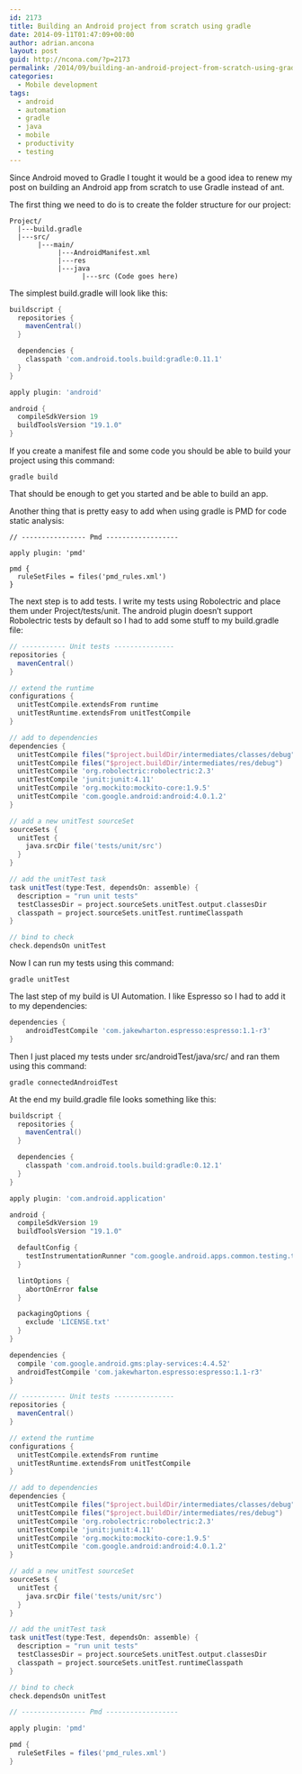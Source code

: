 ```yaml
---
id: 2173
title: Building an Android project from scratch using gradle
date: 2014-09-11T01:47:09+00:00
author: adrian.ancona
layout: post
guid: http://ncona.com/?p=2173
permalink: /2014/09/building-an-android-project-from-scratch-using-gradle/
categories:
  - Mobile development
tags:
  - android
  - automation
  - gradle
  - java
  - mobile
  - productivity
  - testing
---
```

Since Android moved to Gradle I tought it would be a good idea to renew my post on building an Android app from scratch to use Gradle instead of ant.

The first thing we need to do is to create the folder structure for our project:

```
Project/
  |---build.gradle
  |---src/
       |---main/
            |---AndroidManifest.xml
            |---res
            |---java
                  |---src (Code goes here)
```

<!--more-->

The simplest build.gradle will look like this:

```groovy
buildscript {
  repositories {
    mavenCentral()
  }

  dependencies {
    classpath 'com.android.tools.build:gradle:0.11.1'
  }
}

apply plugin: 'android'

android {
  compileSdkVersion 19
  buildToolsVersion "19.1.0"
}
```

If you create a manifest file and some code you should be able to build your project using this command:

```
gradle build
```

That should be enough to get you started and be able to build an app.

Another thing that is pretty easy to add when using gradle is PMD for code static analysis:

```
// ---------------- Pmd ------------------

apply plugin: 'pmd'

pmd {
  ruleSetFiles = files('pmd_rules.xml')
}
```

The next step is to add tests. I write my tests using Robolectric and place them under Project/tests/unit. The android plugin doesn&#8217;t support Robolectric tests by default so I had to add some stuff to my build.gradle file:

```groovy
// ----------- Unit tests ---------------
repositories {
  mavenCentral()
}

// extend the runtime
configurations {
  unitTestCompile.extendsFrom runtime
  unitTestRuntime.extendsFrom unitTestCompile
}

// add to dependencies
dependencies {
  unitTestCompile files("$project.buildDir/intermediates/classes/debug")
  unitTestCompile files("$project.buildDir/intermediates/res/debug")
  unitTestCompile 'org.robolectric:robolectric:2.3'
  unitTestCompile 'junit:junit:4.11'
  unitTestCompile 'org.mockito:mockito-core:1.9.5'
  unitTestCompile 'com.google.android:android:4.0.1.2'
}

// add a new unitTest sourceSet
sourceSets {
  unitTest {
    java.srcDir file('tests/unit/src')
  }
}

// add the unitTest task
task unitTest(type:Test, dependsOn: assemble) {
  description = "run unit tests"
  testClassesDir = project.sourceSets.unitTest.output.classesDir
  classpath = project.sourceSets.unitTest.runtimeClasspath
}

// bind to check
check.dependsOn unitTest
```

Now I can run my tests using this command:

```
gradle unitTest
```

The last step of my build is UI Automation. I like Espresso so I had to add it to my dependencies:

```groovy
dependencies {
    androidTestCompile 'com.jakewharton.espresso:espresso:1.1-r3'
}
```

Then I just placed my tests under src/androidTest/java/src/ and ran them using this command:

```
gradle connectedAndroidTest
```

At the end my build.gradle file looks something like this:

```groovy
buildscript {
  repositories {
    mavenCentral()
  }

  dependencies {
    classpath 'com.android.tools.build:gradle:0.12.1'
  }
}

apply plugin: 'com.android.application'

android {
  compileSdkVersion 19
  buildToolsVersion "19.1.0"

  defaultConfig {
    testInstrumentationRunner "com.google.android.apps.common.testing.testrunner.GoogleInstrumentationTestRunner"
  }

  lintOptions {
    abortOnError false
  }

  packagingOptions {
    exclude 'LICENSE.txt'
  }
}

dependencies {
  compile 'com.google.android.gms:play-services:4.4.52'
  androidTestCompile 'com.jakewharton.espresso:espresso:1.1-r3'
}

// ----------- Unit tests ---------------
repositories {
  mavenCentral()
}

// extend the runtime
configurations {
  unitTestCompile.extendsFrom runtime
  unitTestRuntime.extendsFrom unitTestCompile
}

// add to dependencies
dependencies {
  unitTestCompile files("$project.buildDir/intermediates/classes/debug")
  unitTestCompile files("$project.buildDir/intermediates/res/debug")
  unitTestCompile 'org.robolectric:robolectric:2.3'
  unitTestCompile 'junit:junit:4.11'
  unitTestCompile 'org.mockito:mockito-core:1.9.5'
  unitTestCompile 'com.google.android:android:4.0.1.2'
}

// add a new unitTest sourceSet
sourceSets {
  unitTest {
    java.srcDir file('tests/unit/src')
  }
}

// add the unitTest task
task unitTest(type:Test, dependsOn: assemble) {
  description = "run unit tests"
  testClassesDir = project.sourceSets.unitTest.output.classesDir
  classpath = project.sourceSets.unitTest.runtimeClasspath
}

// bind to check
check.dependsOn unitTest

// ---------------- Pmd ------------------

apply plugin: 'pmd'

pmd {
  ruleSetFiles = files('pmd_rules.xml')
}
```
